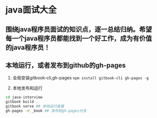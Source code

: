 # java面试大全

## 围绕java程序员面试的知识点，逐一总结归纳。希望每一个java程序员都能找到一个好工作，成为有价值的java程序员！

## 本地运行，或者发布到github的gh-pages
1. 全局安装gitbook-cli,gh-pages
`npm install gitbook-cli gh-pages -g`

2. 本地发布和运行
```bash
cd java-interview
gitbook build
gitbook serve ## 本地运行查看
gh-pages -d _book ## 发布到gh-pages分支
```


